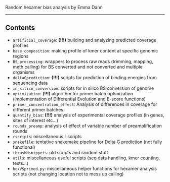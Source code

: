 Random hexamer bias analysis by Emma Dann
***
## Contents
* `artificial_coverage`: **(!!!)** building and analyzing predicted coverage profiles
* `base_composition`: making profile of kmer content at specific genomic regions
* `BS_processing`: wrappers to process raw reads (trimming, mapping, meth calling) for BS converted and not converted and multiple organisms
* `deltaGprediction`: **(!!!)** scripts for prediction of binding energies from sequencing data
* `in_silico_conversion`: scripts for in silico BS conversion of genome
* `optimization`: **(!!!)** algorithm for primer batch optimization (implementation of Differential Evolution and E-score functions)
* `primer_concentration_effect`: Analysis of differences in coverage for different primer batches.
* `quantify_bias`: **(!!!)** analysis of experimental coverage profiles (in genes, sites of interest etc...)
* `rounds_preamp`: analysis of effect of variable number of preamplification rounds
* `rscripts`: miscellaneous r scripts
* `snakefile`: tentative snakemake pipeline for Delta G prediction (not fully functional)
* `thrashNsnippets`: old scripts and random stuff
* `utils`: miscellaneous useful scripts (seq data handling, kmer counting, tests...)
* `hexVSprimed.py`: miscellaneous helper functions for hexamer analysis scripts (not changing location not to mess up calling)
